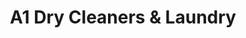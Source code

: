 ---
title: "A1 Dry Cleaners & Laundry"
url: /roscoe/a1-dry-cleaners-und-laundry/
shop: Wäscherei
---